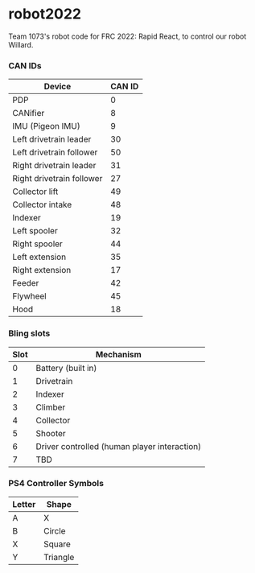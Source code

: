 # robot2022
Team 1073's robot code for FRC 2022: Rapid React, to control our robot Willard.

### CAN IDs

| Device | CAN ID |
| ------ | ------ |
| PDP | 0 |
| CANifier | 8 |
| IMU (Pigeon IMU) | 9 |
| Left drivetrain leader | 30 |
| Left drivetrain follower | 50 |
| Right drivetrain leader | 31 |
| Right drivetrain follower | 27 |
| Collector lift | 49 |
| Collector intake | 48 |
| Indexer | 19 |
| Left spooler | 32 |
| Right spooler | 44 |
| Left extension | 35 |
| Right extension | 17 |
| Feeder | 42 |
| Flywheel | 45 |
| Hood | 18 |

### Bling slots

| Slot | Mechanism |
| - | ------- |
0 | Battery (built in)
1 | Drivetrain
2 | Indexer
3 | Climber
4 | Collector
5 | Shooter
6 | Driver controlled (human player interaction)
7 | TBD

### PS4 Controller Symbols

| Letter | Shape |
| ------ | ----- |
A | X
B | Circle
X | Square
Y | Triangle